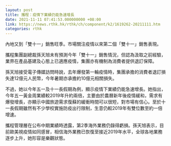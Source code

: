 ```yaml
---
layout: post
title: 攜程：疫情下業績仍能急速增長
date: 2021-11-11 07:41:53.000000000 +08:00
link: https://news.rthk.hk/rthk/ch/component/k2/1619262-20211111.htm
categories: rthk
---
```


內地又到「雙十一」銷售旺季。市場關注疫情以來第二個「雙十一」銷售表現。

攜程集團副總裁孫天旭未有預測今年「雙十一」銷售情況，但認為汲取之前經驗，業界在產品基建及心態上已適應疫情，集團亦有機制為消費者提供退訂保障。

孫天旭接受電子傳媒訪問時說，去年爆發第一輪疫情時，集團承擔的消費者退訂損失達12億元人民幣，今年暑期亦承擔約10億元相關損失。

不過，她以今年五一及十一長假期為例，顯示疫情下業績仍能急速增長。她指出，今年五一黃金周業績較2019年升約兩倍，主要由於農曆新年後疫情緩和，需求有爆發增長，亦顯示中國旅遊需求復蘇的緩衝時間可以很短，對市場有信心。至於十一長假期雖然有不少學校實施防疫出行限制，生意仍較2019年有雙位數至約一倍增速。

攜程管理層在公布中期業績時透露，第2季海外業務仍錄得虧損。孫天旭表示，目前歐美視疫情如同感冒，相信海外業務已恢復至接近2019年水平，全球各地業務逐步上升，她形容是樂觀狀態。
